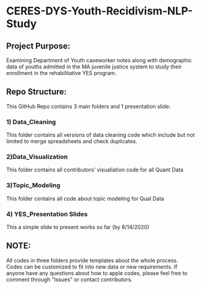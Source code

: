 # CERES-DYS-Youth-Recidivism-NLP-Study
## Project Purpose:
Examining Department of Youth caseworker notes along with demographic data of youths admitted in the MA juvenile justice system to study their enrollment in the rehabilitative YES program.


## Repo Structure:
This GitHub Repo contains 3 main folders and 1 presentation slide:
### 1) Data_Cleaning
This folder contains all versions of data cleaning code which include but not limited to merge spreadsheets and check duplicates.
### 2)Data_Visualization
This folder contains all contributors' visualiation code for all Quant Data
### 3)Topic_Modeling 
This folder contains all code about topic modeling for Qual Data
### 4) YES_Presentation Slides
This a simple slide to present works so far (by 8/14/2020)

## NOTE:
All codes in three folders provide templates about the whole process. Codes can be customized to fit into new data or new requirements.
If anyone have any questions about how to apple codes, please feel free to comment through "Issues" or contact contributors.

